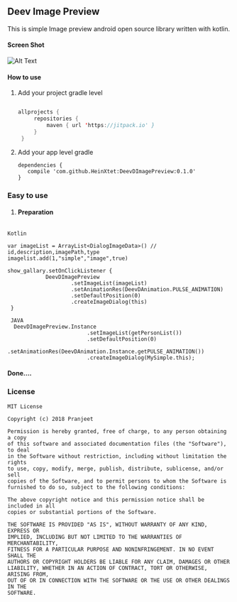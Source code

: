 ## Deev Image Preview

This is simple Image preview android open source  library written with kotlin.

#### Screen Shot

![Alt Text](https://github.com/HeinXtet/DeevD-Image-Preview/blob/master/demo.gif)


#### How to use

1. Add your project gradle level 

   ```kotlin

   allprojects {
   		repositories {
   			maven { url 'https://jitpack.io' }
   		}
   	}
   ```



2. Add your app level gradle

   ```
   dependencies {
   	  compile 'com.github.HeinXtet:DeevDImagePreview:0.1.0'
   }

   ```


### Easy to use



1. #### Preparation

```

Kotlin

var imageList = ArrayList<DialogImageData>() // id,description,imagePath,type
imagelist.add(1,"simple","image",true)

show_gallary.setOnClickListener {
            DeevDImagePreview
                    .setImageList(imageList)
                    .setAnimationRes(DeevDAnimation.PULSE_ANIMATION)
                    .setDefaultPosition(0)
                    .createImageDialog(this)
 }       
 
 JAVA 
  DeevDImagePreview.Instance
                         .setImageList(getPersonList())
                         .setDefaultPosition(0)
                         .setAnimationRes(DeevDAnimation.Instance.getPULSE_ANIMATION())
                         .createImageDialog(MySimple.this);
```

#### Done….

### License 

```
MIT License

Copyright (c) 2018 Pranjeet

Permission is hereby granted, free of charge, to any person obtaining a copy
of this software and associated documentation files (the "Software"), to deal
in the Software without restriction, including without limitation the rights
to use, copy, modify, merge, publish, distribute, sublicense, and/or sell
copies of the Software, and to permit persons to whom the Software is
furnished to do so, subject to the following conditions:

The above copyright notice and this permission notice shall be included in all
copies or substantial portions of the Software.

THE SOFTWARE IS PROVIDED "AS IS", WITHOUT WARRANTY OF ANY KIND, EXPRESS OR
IMPLIED, INCLUDING BUT NOT LIMITED TO THE WARRANTIES OF MERCHANTABILITY,
FITNESS FOR A PARTICULAR PURPOSE AND NONINFRINGEMENT. IN NO EVENT SHALL THE
AUTHORS OR COPYRIGHT HOLDERS BE LIABLE FOR ANY CLAIM, DAMAGES OR OTHER
LIABILITY, WHETHER IN AN ACTION OF CONTRACT, TORT OR OTHERWISE, ARISING FROM,
OUT OF OR IN CONNECTION WITH THE SOFTWARE OR THE USE OR OTHER DEALINGS IN THE
SOFTWARE.

```

